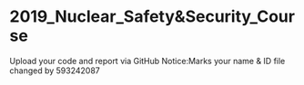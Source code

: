 # 2019_Nuclear_Safety&Security_Course
Upload your code and report via GitHub
Notice:Marks your name & ID
file changed by 593242087

